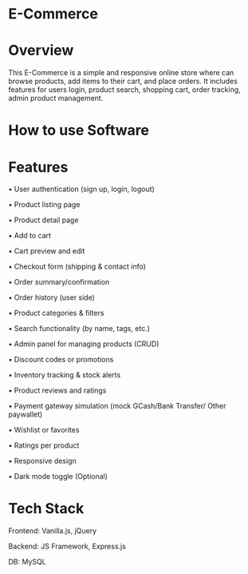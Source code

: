 # E-Commerce
# Overview
This E-Commerce is a simple and responsive online store where can browse products, add items to their cart, and place orders. It includes features for users login, product search, shopping cart, order tracking, admin product management.
# How to use Software 

# Features 
• User authentication (sign up, login, logout)

• Product listing page

• Product detail page

• Add to cart

• Cart preview and edit

• Checkout form (shipping & contact info)

• Order summary/confirmation

• Order history (user side)

• Product categories & filters

• Search functionality (by name, tags, etc.)

• Admin panel for managing products (CRUD)

• Discount codes or promotions

• Inventory tracking & stock alerts

• Product reviews and ratings

• Payment gateway simulation (mock GCash/Bank Transfer/ Other paywallet)

• Wishlist or favorites

• Ratings per product

• Responsive design

• Dark mode toggle (Optional)
# Tech Stack
Frontend: Vanilla.js, jQuery 

Backend: JS Framework, Express.js

DB: MySQL 
